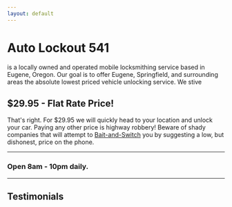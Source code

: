 ```yaml
---
layout: default
---
```

# Auto Lockout 541

is a locally owned and operated mobile locksmithing service based in Eugene, Oregon. Our goal is to offer Eugene, Springfield, and surrounding areas the absolute lowest priced vehicle unlocking service. We stive 

## $29.95 - Flat Rate Price! 

That's right. For $29.95 we will quickly head to your location and unlock your car. Paying any other price is highway robbery! Beware of shady companies that will attempt to [Bait-and-Switch](https://en.wikipedia.org/wiki/Bait-and-switch) you by suggesting a low, but dishonest, price on the phone.

* * *

### Open 8am - 10pm daily.

* * *

## Testimonials
<div data-romw-token="38gmSJwEcnY3q4MaxI3pOilO7YarAMRzr06kDhosHCZo1rrBzb"></div>
<script>document.write('<script src="https://reviewsonmywebsite.com/js/v2/embed.js?'+Date.now()+'"></scri'+'pt>')</script> 


